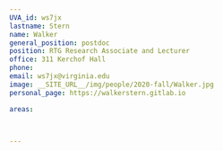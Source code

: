 ```yaml
---
UVA_id: ws7jx
lastname: Stern
name: Walker
general_position: postdoc
position: RTG Research Associate and Lecturer
office: 311 Kerchof Hall
phone:
email: ws7jx@virginia.edu
image: __SITE_URL__/img/people/2020-fall/Walker.jpg
personal_page: https://walkerstern.gitlab.io 

areas:



---
```


